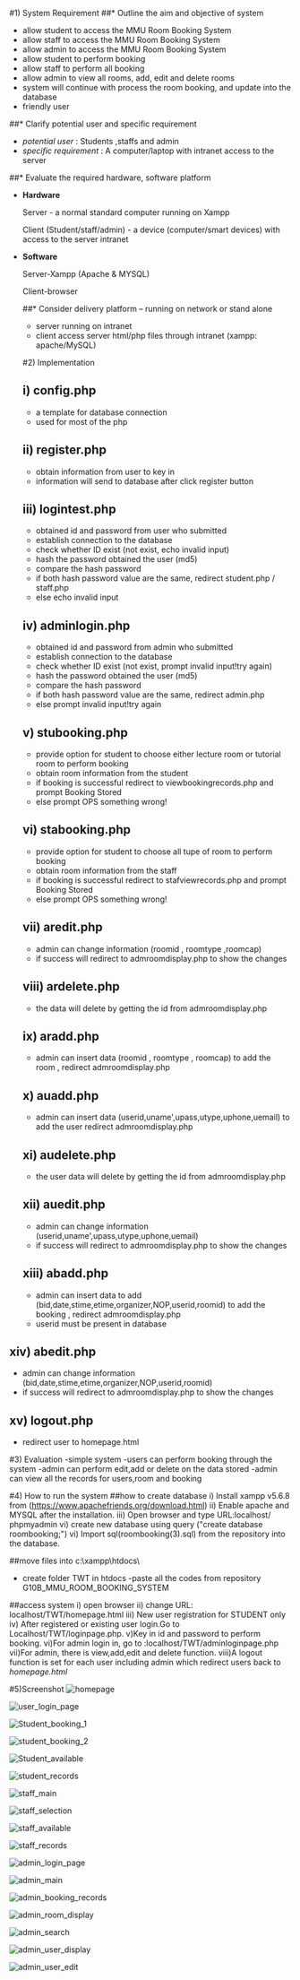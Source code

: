 #1) System Requirement
##* Outline the aim and objective of system
- allow student to access the MMU Room Booking System
- allow staff to access the MMU Room Booking System
- allow admin to access the MMU Room Booking System
- allow student to perform booking
- allow staff to perform all booking
- allow admin to view all rooms, add, edit and delete rooms
- system will continue with process the room booking, and update into the database
- friendly user

##* Clarify potential user and specific requirement
- *potential user* : Students ,staffs and admin
- *specific requirement* : A computer/laptop with intranet access to the server

##* Evaluate the required hardware, software platform
- __Hardware__

  Server           - a normal standard computer running on Xampp

  Client (Student/staff/admin) - a device (computer/smart devices) with access to the server intranet

- __Software__

  Server-Xampp (Apache & MYSQL)

  Client-browser

  ##* Consider delivery platform – running on network or stand alone
  - server running on intranet
  - client access server html/php files through intranet (xampp: apache/MySQL)


  #2) Implementation

  ## i) config.php
  - a template for database connection
  - used for most of the php


  ## ii) register.php
  - obtain information from user to key in
  - information will send to database after click register button

  ## iii) logintest.php
  - obtained id and password from user who submitted
  - establish connection to the database
  - check whether ID exist (not exist, echo invalid input)
  - hash the password obtained the user (md5)
  - compare the hash password
  - if both hash password value are the same, redirect student.php / staff.php
  - else echo invalid input

  ## iv) adminlogin.php
  - obtained id and password from admin who submitted
  - establish connection to the database
  - check whether ID exist (not exist, prompt invalid input!try again)
  - hash the password obtained the user (md5)
  - compare the hash password
  - if both hash password value are the same, redirect admin.php
  - else prompt invalid input!try again

  ## v) stubooking.php
  - provide option for student to choose either lecture room or tutorial room to perform booking
  - obtain room information from the student
  - if booking is successful redirect to viewbookingrecords.php and prompt Booking Stored
  - else prompt OPS something wrong!

  ## vi) stabooking.php
  - provide option for student to choose all tupe of  room to perform booking
  - obtain room information from the staff
  - if booking is successful redirect to stafviewrecords.php and prompt Booking Stored
  - else prompt OPS something wrong!

  ## vii) aredit.php
  - admin can change information (roomid , roomtype ,roomcap)
  - if success will redirect to admroomdisplay.php to show the changes

  ## viii) ardelete.php
  - the data will delete by getting the id from admroomdisplay.php

  ## ix) aradd.php
  - admin can insert data (roomid , roomtype , roomcap) to add the room , redirect admroomdisplay.php

  ## x) auadd.php
  - admin can insert data (userid,uname',upass,utype,uphone,uemail) to add the user redirect admroomdisplay.php

  ## xi) audelete.php
  - the user data will delete by getting the id from admroomdisplay.php

  ## xii) auedit.php
  - admin can change information (userid,uname',upass,utype,uphone,uemail)
  - if success will redirect to admroomdisplay.php to show the changes

  ## xiii) abadd.php
  - admin can insert data to add (bid,date,stime,etime,organizer,NOP,userid,roomid) to add the booking , redirect admroomdisplay.php
  - userid must be present in database

## xiv) abedit.php
  - admin can change information (bid,date,stime,etime,organizer,NOP,userid,roomid)
  - if success will redirect to admroomdisplay.php to show the changes

## xv) logout.php
  - redirect user to homepage.html

#3) Evaluation
-simple system
-users can perform booking through the system
-admin can perform edit,add or delete on the data stored
-admin can view all the records for users,room and booking

#4) How to run the system
##how to create database
i) Install xampp v5.6.8  from (https://www.apachefriends.org/download.html)
ii) Enable apache and MYSQL after the installation.
iii) Open browser and type URL:localhost/ phpmyadmin
vi) create new database using query ("create database roombooking;")
vi) Import sql(roombooking(3).sql) from the repository into the database.

##move files into c:\xampp\htdocs\
- create folder TWT in htdocs
-paste all the codes from repository G10B_MMU_ROOM_BOOKING_SYSTEM

##access system
i) open browser
ii) change URL: localhost/TWT/homepage.html
iii) New user registration for STUDENT only
iv) After registered or existing user login.Go to Localhost/TWT/loginpage.php.
v)Key in id and password to perform booking.
vi)For admin login in, go to :localhost/TWT/adminloginpage.php
vii)For admin, there is view,add,edit and delete function.
viii)A logout function is set for each user including admin which redirect users back to _homepage.html_

#5)Screenshot
![homepage](https://raw.githubusercontent.com/chinhang95/G10B_MMU_ROOM_BOOKING_SYSTEM/master/screenshot/homepagess.png)

![user_login_page](https://raw.githubusercontent.com/chinhang95/G10B_MMU_ROOM_BOOKING_SYSTEM/master/screenshot/userloginpage.png)

![Student_booking_1](https://raw.githubusercontent.com/chinhang95/G10B_MMU_ROOM_BOOKING_SYSTEM/master/screenshot/studentbooking.png)

![student_booking_2](https://raw.githubusercontent.com/chinhang95/G10B_MMU_ROOM_BOOKING_SYSTEM/master/screenshot/studentbooking2.png)

![Student_available](https://raw.githubusercontent.com/chinhang95/G10B_MMU_ROOM_BOOKING_SYSTEM/master/screenshot/studentviewavailable.png)

![student_records](https://raw.githubusercontent.com/chinhang95/G10B_MMU_ROOM_BOOKING_SYSTEM/master/screenshot/stuviewbookingrecords.png)

![staff_main](https://raw.githubusercontent.com/chinhang95/G10B_MMU_ROOM_BOOKING_SYSTEM/master/screenshot/staffmainpage.png)

![staff_selection](https://raw.githubusercontent.com/chinhang95/G10B_MMU_ROOM_BOOKING_SYSTEM/master/screenshot/staffselection.png)

![staff_available](https://raw.githubusercontent.com/chinhang95/G10B_MMU_ROOM_BOOKING_SYSTEM/master/screenshot/staffviewavailable.png)

![staff_records](https://raw.githubusercontent.com/chinhang95/G10B_MMU_ROOM_BOOKING_SYSTEM/master/screenshot/staffbookingrecords.png)

![admin_login_page](https://raw.githubusercontent.com/chinhang95/G10B_MMU_ROOM_BOOKING_SYSTEM/master/screenshot/adminloginpage.png)

![admin_main](https://raw.githubusercontent.com/chinhang95/G10B_MMU_ROOM_BOOKING_SYSTEM/master/screenshot/adminmainpage.png)

![admin_booking_records](https://raw.githubusercontent.com/chinhang95/G10B_MMU_ROOM_BOOKING_SYSTEM/master/screenshot/adminbookingrecords.png)

![admin_room_display](https://raw.githubusercontent.com/chinhang95/G10B_MMU_ROOM_BOOKING_SYSTEM/master/screenshot/adminroomdisplay.png)

![admin_search](https://raw.githubusercontent.com/chinhang95/G10B_MMU_ROOM_BOOKING_SYSTEM/master/screenshot/adminsearch.png)

![admin_user_display](https://raw.githubusercontent.com/chinhang95/G10B_MMU_ROOM_BOOKING_SYSTEM/master/screenshot/adminuserdisplay.png)

![admin_user_edit](https://raw.githubusercontent.com/chinhang95/G10B_MMU_ROOM_BOOKING_SYSTEM/master/screenshot/adminedituser.png)


